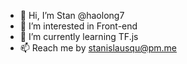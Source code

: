 - 👋 Hi, I’m Stan @haolong7
- 👀 I’m interested in Front-end
- 🌱 I’m currently learning TF.js
- 📫 Reach me by stanislausqu@pm.me

<!---
haolong7/haolong7 is a ✨ special ✨ repository because its `README.md` (this file) appears on your GitHub profile.
You can click the Preview link to take a look at your changes.
--->
